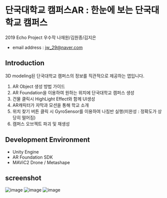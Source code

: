 # 단국대학교 캠퍼스AR : 한눈에 보는 단국대학교 캠퍼스
2019 Echo Project 우수작 나재원/김원종/김지은

- email address : jw_29@naver.com <br />

## Introduction
3D modeling된 단국대학교 캠퍼스의 정보를 직관적으로 제공하는 앱입니다.

1. AR Object 생성 방법 가이드
2. AR Foundation을 이용하여 원하는 위치에 단국대학교 캠퍼스 생성
3. 건물 클릭시 HighLight Effect와 함께 UI생성
4. AR캐릭터가 자막과 모션을 통해 학교 소개
5. 위치 찾기 버튼 클릭 시 GyroSensor를 이용하여 나침반 실행(미완성 : 정확도가 상당히 떨어짐)
6. 캠퍼스 오브젝트 파괴 및 재생성

## Development Environment
- Unity Engine
- AR Foundation SDK
- MAViC2 Drone / Metashape


## screenshot
![image](https://user-images.githubusercontent.com/46628101/111515408-16a9c100-8796-11eb-8bd1-c4470a42f8d2.png)
![image](https://user-images.githubusercontent.com/46628101/111515525-3ccf6100-8796-11eb-90f8-842860c2e1d7.png)
![image](https://user-images.githubusercontent.com/46628101/111515533-3f31bb00-8796-11eb-8758-67122e63cf4c.png)
